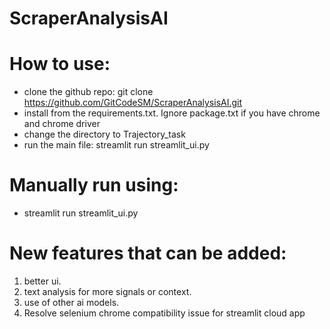# ScraperAnalysisAI

# How to use:
- clone the github repo: git clone https://github.com/GitCodeSM/ScraperAnalysisAI.git
- install from the requirements.txt. Ignore package.txt if you have chrome and chrome driver
- change the directory to Trajectory_task
- run the main file: streamlit run streamlit_ui.py

# Manually run using: 
- streamlit run streamlit_ui.py

# New features that can be added:
1. better ui.
2. text analysis for more signals or context.
3. use of other ai models.
4. Resolve selenium chrome compatibility issue for streamlit cloud app
